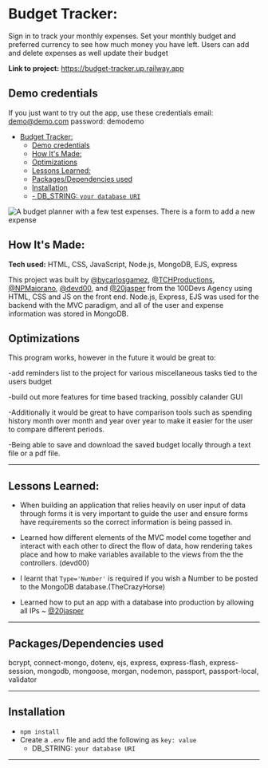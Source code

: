 
# Budget Tracker:
Sign in to track your monthly expenses. Set your monthly budget and preferred currency to see how much money you have left. Users can add and delete expenses as well update their budget


**Link to project:** https://budget-tracker.up.railway.app
## Demo credentials
If you just want to try out the app, use these credentials
email: demo@demo.com
password: demodemo

- [Budget Tracker:](#budget-tracker)
	- [Demo credentials](#demo-credentials)
	- [How It's Made:](#how-its-made)
	- [Optimizations](#optimizations)
	- [Lessons Learned:](#lessons-learned)
	- [Packages/Dependencies used](#packagesdependencies-used)
	- [Installation](#installation)
	- [- DB_STRING: `your database URI`](#--db_string-your-database-uri)


![A budget planner with a few test expenses. There is a form to add a new expense](https://user-images.githubusercontent.com/78604367/188524492-5c3a6633-335d-4511-ac35-59dc073f138c.png)

## How It's Made:

**Tech used:** HTML, CSS, JavaScript, Node.js, MongoDB, EJS, express 

This project was built by [@bycarlosgamez](https://github.com/bycarlosgamez), [@TCHProductions](https://github.com/TCHProductions), [@NPMaiorano](https://github.com/NPMaiorano), [@devd00](https://github.com/devd00), and [@20jasper](https://github.com/20jasper) from the 100Devs Agency using HTML, CSS and JS on the front end. Node.js, Express, EJS was used for the backend with the MVC paradigm, and all of the user and expense information was stored in MongoDB.

## Optimizations


This program works, however in the future it would be great to:

-add reminders list to the project for various miscellaneous tasks tied to the users budget

-build out more features for time based tracking, possibly calander GUI 

-Additionally it would be great to have comparison tools such as spending history month over month and year over year to make it easier for the user to compare different periods.

-Being able to save and download the saved budget locally through a text file or a pdf file. 

---
## Lessons Learned:

- When building an application that relies heavily on user input of data through forms it is very important to guide the user and ensure forms have requirements so the correct information is being passed in. 

- Learned how different elements of the MVC model come together and interact with each other to direct the flow of data, how rendering takes place and how to make variables available to the views from the the controllers. (devd00)

- I learnt that `Type='Number'` is required if you wish a Number to be posted to the MongoDB database.(TheCrazyHorse)

- Learned how to put an app with a database into production by allowing all IPs ~ [@20jasper](https://github.com/20jasper)

---

## Packages/Dependencies used 

bcrypt, connect-mongo, dotenv, ejs, express, express-flash, express-session, mongodb, mongoose, morgan, nodemon, passport, passport-local, validator

---

## Installation

- `npm install` 
- Create a `.env` file and add the following as `key: value` 
  - DB_STRING: `your database URI` 
---


